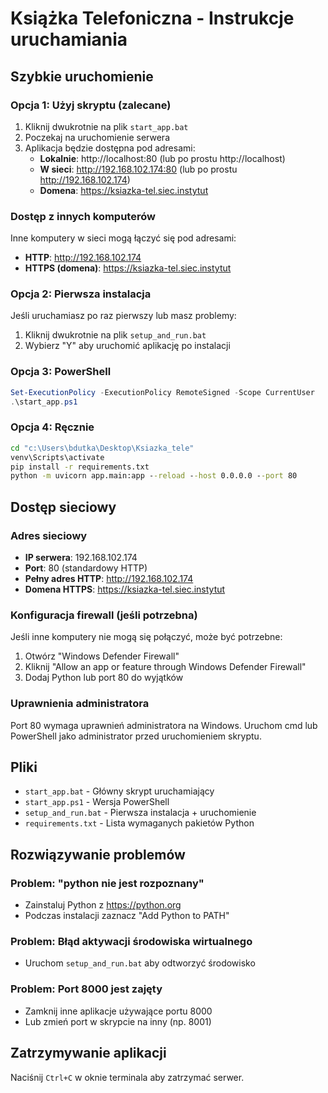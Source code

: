 # Książka Telefoniczna - Instrukcje uruchamiania

## Szybkie uruchomienie

### Opcja 1: Użyj skryptu (zalecane)
1. Kliknij dwukrotnie na plik `start_app.bat`
2. Poczekaj na uruchomienie serwera
3. Aplikacja będzie dostępna pod adresami:
   - **Lokalnie**: http://localhost:80 (lub po prostu http://localhost)
   - **W sieci**: http://192.168.102.174:80 (lub po prostu http://192.168.102.174)
   - **Domena**: https://ksiazka-tel.siec.instytut

### Dostęp z innych komputerów
Inne komputery w sieci mogą łączyć się pod adresami:
- **HTTP**: http://192.168.102.174
- **HTTPS (domena)**: https://ksiazka-tel.siec.instytut

### Opcja 2: Pierwsza instalacja
Jeśli uruchamiasz po raz pierwszy lub masz problemy:
1. Kliknij dwukrotnie na plik `setup_and_run.bat`
2. Wybierz "Y" aby uruchomić aplikację po instalacji

### Opcja 3: PowerShell
```powershell
Set-ExecutionPolicy -ExecutionPolicy RemoteSigned -Scope CurrentUser
.\start_app.ps1
```

### Opcja 4: Ręcznie
```cmd
cd "c:\Users\bdutka\Desktop\Ksiazka_tele"
venv\Scripts\activate
pip install -r requirements.txt
python -m uvicorn app.main:app --reload --host 0.0.0.0 --port 80
```

## Dostęp sieciowy

### Adres sieciowy
- **IP serwera**: 192.168.102.174
- **Port**: 80 (standardowy HTTP)
- **Pełny adres HTTP**: http://192.168.102.174
- **Domena HTTPS**: https://ksiazka-tel.siec.instytut

### Konfiguracja firewall (jeśli potrzebna)
Jeśli inne komputery nie mogą się połączyć, może być potrzebne:
1. Otwórz "Windows Defender Firewall"
2. Kliknij "Allow an app or feature through Windows Defender Firewall"
3. Dodaj Python lub port 80 do wyjątków

### Uprawnienia administratora
Port 80 wymaga uprawnień administratora na Windows.
Uruchom cmd lub PowerShell jako administrator przed uruchomieniem skryptu.

## Pliki

- `start_app.bat` - Główny skrypt uruchamiający
- `start_app.ps1` - Wersja PowerShell
- `setup_and_run.bat` - Pierwsza instalacja + uruchomienie
- `requirements.txt` - Lista wymaganych pakietów Python

## Rozwiązywanie problemów

### Problem: "python nie jest rozpoznany"
- Zainstaluj Python z https://python.org
- Podczas instalacji zaznacz "Add Python to PATH"

### Problem: Błąd aktywacji środowiska wirtualnego
- Uruchom `setup_and_run.bat` aby odtworzyć środowisko

### Problem: Port 8000 jest zajęty
- Zamknij inne aplikacje używające portu 8000
- Lub zmień port w skrypcie na inny (np. 8001)

## Zatrzymywanie aplikacji

Naciśnij `Ctrl+C` w oknie terminala aby zatrzymać serwer.
